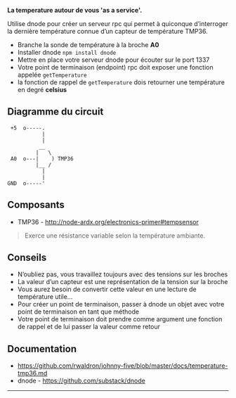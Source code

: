 **La temperature autour de vous 'as a service'.**

Utilise dnode pour créer un serveur rpc qui permet à quiconque d’interroger la dernière température connue d’un capteur de température TMP36.

- Branche la sonde de température à la broche **A0**
- Installer dnode `npm install dnode`
- Mettre en place votre serveur dnode pour écouter sur le port 1337
- Votre point de terminaison (endpoint) rpc doit exposer une fonction appelée `getTemperature`
- la fonction de rappel de `getTemperature` dois retourner une température en degré **celsius**

## Diagramme du circuit

     +5  o-----.
               |
               |
              __
             |   \
     A0  o---|    ) TMP36
             |__ /
               |
               |
    GND  o-----'
    

## Composants

- TMP36 - http://node-ardx.org/electronics-primer#tempsensor

> Exerce une résistance variable selon la température ambiante.

## Conseils

- N’oubliez pas, vous travaillez toujours avec des tensions sur les broches
- La valeur d’un capteur est une représentation de la tension sur la broche
- Vous aurez besoin de convertir cette valeur en une lecture de température utile...
- Pour créer un point de terminaison, passer à dnode un objet avec votre point de terminaison en tant que méthode
- Votre point de terminaison doit prendre comme argument une fonction de rappel et de lui passer la valeur comme retour

## Documentation

- https://github.com/rwaldron/johnny-five/blob/master/docs/temperature-tmp36.md
- dnode - https://github.com/substack/dnode

* * *